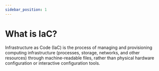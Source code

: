 ```yaml
---
sidebar_position: 1
---
```


# What is IaC?

Infrastructure as Code (IaC) is the process of managing and provisioning computing infrastructure (processes, storage, networks, and other resources) through machine-readable files, rather than physical hardware configuration or interactive configuration tools.